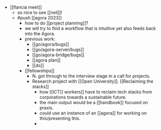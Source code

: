 - [[flancia meet]]
  - so nice to see [[neil]]!
  - #push [[agora 2023]]
    - how to do [[project planning]]?
    - we will try to find a workflow that is intuitive yet also feeds back into the Agora.
    - previous work:
      - [[go/agora/bugs]]
      - [[go/agora-server/bugs]]
      - [[go/agora-bridge/bugs]]
      - [[agora plan]]
      - [[do]]
    - [[fellowships]]
      - N. got through to the interview stage in a call for projects.
      - Research project with [[Open University]]. [[Reclaiming the stacks]]
        - how [[ICT]] workers]] have to reclaim tech stacks from corporations towards a sustainable future.
        - the main output would be a [[handbook]] focused on praxis.
        - could use an instance of an [[agora]] for working on this/presenting this.
        - 
